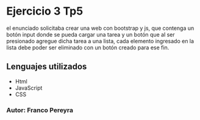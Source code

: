 # Ejercicio 3 Tp5
el enunciado solicitaba crear una web con bootstrap y js, que contenga un botón input donde se pueda cargar una tarea y un botón que al ser presionado agregue dicha tarea a una lista, cada elemento ingresado en la lista debe poder ser eliminado con un botón creado para ese fin.
## Lenguajes utilizados
+ Html
+ JavaScript
+ CSS
### Autor: Franco Pereyra